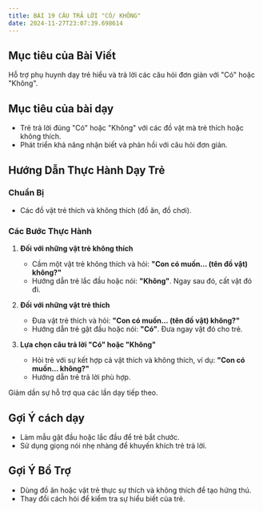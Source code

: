 ```yaml
---
title: BÀI 19 CÂU TRẢ LỜI "CÓ/ KHÔNG"
date: 2024-11-27T23:07:39.698614
---
```


## Mục tiêu của Bài Viết  
Hỗ trợ phụ huynh dạy trẻ hiểu và trả lời các câu hỏi đơn giản với "Có" hoặc "Không".  

## Mục tiêu của bài dạy  
- Trẻ trả lời đúng "Có" hoặc "Không" với các đồ vật mà trẻ thích hoặc không thích.  
- Phát triển khả năng nhận biết và phản hồi với câu hỏi đơn giản.  

## Hướng Dẫn Thực Hành Dạy Trẻ  

### Chuẩn Bị  
- Các đồ vật trẻ thích và không thích (đồ ăn, đồ chơi).  

### Các Bước Thực Hành  
1. **Đối với những vật trẻ không thích**  
   - Cầm một vật trẻ không thích và hỏi: **"Con có muốn... (tên đồ vật) không?"**  
   - Hướng dẫn trẻ lắc đầu hoặc nói: **"Không"**. Ngay sau đó, cất vật đó đi.  

2. **Đối với những vật trẻ thích**  
   - Đưa vật trẻ thích và hỏi: **"Con có muốn... (tên đồ vật) không?"**  
   - Hướng dẫn trẻ gật đầu hoặc nói: **"Có"**. Đưa ngay vật đó cho trẻ.  

3. **Lựa chọn câu trả lời "Có" hoặc "Không"**  
   - Hỏi trẻ với sự kết hợp cả vật thích và không thích, ví dụ: **"Con có muốn... không?"**  
   - Hướng dẫn trẻ trả lời phù hợp.  

Giảm dần sự hỗ trợ qua các lần dạy tiếp theo.  

## Gợi Ý cách dạy  
- Làm mẫu gật đầu hoặc lắc đầu để trẻ bắt chước.  
- Sử dụng giọng nói nhẹ nhàng để khuyến khích trẻ trả lời.  

## Gợi Ý Bổ Trợ  
- Dùng đồ ăn hoặc vật trẻ thực sự thích và không thích để tạo hứng thú.  
- Thay đổi cách hỏi để kiểm tra sự hiểu biết của trẻ.  
